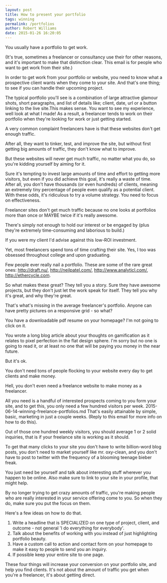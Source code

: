 ```yaml
---
layout: post
title: How to present your portfolio
tags: winning
permalink: /portfolios
author: Robert Williams
date: 2015-01-26 16:20:05
---
```

You usually have a portfolio to get work.

(It's true, sometimes a freelancer or consultancy use their for other reasons, and it's important to make that distinction clear. This email is for people who want to get work from their site.)

In order to get work from your portfolio or website, you need to know what a prospective client wants when they come to your site. And that's one thing; to see if you can handle their upcoming project.

The typical portfolio you'll see is a combination of large attractive glamour shots, short paragraphs, and list of details like; client, date, url or a button linking to the live site.This makes sense. You want to see my experience, well look at what I made! As a result, a freelancer tends to work on their portfolio when they're looking for work or just getting started.

A very common complaint freelancers have is that these websites don't get enough traffic.

After all, they want to tinker, test, and improve the site, but without first getting big amounts of traffic, they don't know what to improve.

But these websites will never get much traffic, no matter what you do, so you're kidding yourself by aiming for it.

Sure it's tempting to invest large amounts of time and effort to getting more visitors, but even if you did achieve this goal, it's really a waste of time. After all, you don't have thousands (or even hundreds) of clients, meaning an extremely tiny percentage of people even qualify as a potential client. With these odds, it's ridiculous to try a volume strategy. You need to focus on effectiveness.

Freelancer sites don't get much traffic because no one looks at portfolios more than once or MAYBE twice if it's really awesome.

There's simply not enough to hold our interest or be engaged by (plus they're extremely time-consuming and laborious to build.)

If you were my client I'd advise against this low-ROI investment.

Yet, most freelancers spend tons of time crafting their site. Yes, I too was obsessed throughout college and upon graduating.

Few people ever really nail a portfolio. These are some of the rare great ones: http://draft.nu/, http://neilpatel.com/, http://www.analyticl.com/, http://ethercycle.com.

So what makes these great? They tell you a story. Sure they have awesome projects, but they don't just let the work speak for itself. They tell you why it's great, and why they're great.

That's what's missing in the average freelancer's portfolio. Anyone can have pretty pictures on a responsive grid - so what?

You have a downloadable pdf resume on your homepage? I'm not going to click on it.

You wrote a long blog article about your thoughts on gamification as it relates to pixel perfection in the flat design sphere. I'm sorry but no one is going to read it, or at least no one that will be paying you money in the near future.

But it's ok.

You don't need tons of people flocking to your website every day to get clients and make money.

Hell, you don't even need a freelance website to make money as a freelancer.

All you need is a handful of interested prospects coming to you form your site, and to get this, you only need a few hundred visitors per week.
2015-06-14-winning-freelance-portfolios.md
That's easily attainable by simple, basic, marketing in just a couple weeks. (Reply to this email for more info on how to do this).

Out of those one hundred weekly visitors, you should average 1 or 2 solid inquiries, that is if your freelance site is working as it should.

To get that many clicks to your site you don't have to write billion-word blog posts, you don't need to market yourself like mr. oxy-clean, and you don't have to post to twitter with the frequency of a blooming teenage bieber freak.

You just need be yourself and talk about interesting stuff wherever you happen to be online. Also make sure to link to your site in your profile, that might help.

By no longer trying to get crazy amounts of traffic, you're making people who are really interested in your service offering come to you. So when they do, make sure you put the focus on them.

Here's a few ideas on how to do that.

1. Write a headline that is SPECIALIZED on one type of project, client, and outcome - not general 'I do everything for everybody'.
1. Talk about the benefits of working with you instead of just highlighting portfolio beauty.
1. Have a custom call to action and contact form on your homepage to make it easy to people to send you an inquiry.
1. If possible keep your entire site to one page.

These four things will increase your conversion on your portfolio site, and help you find clients. It's not about the amount of traffic you get when you're a freelancer, it's about getting direct.
